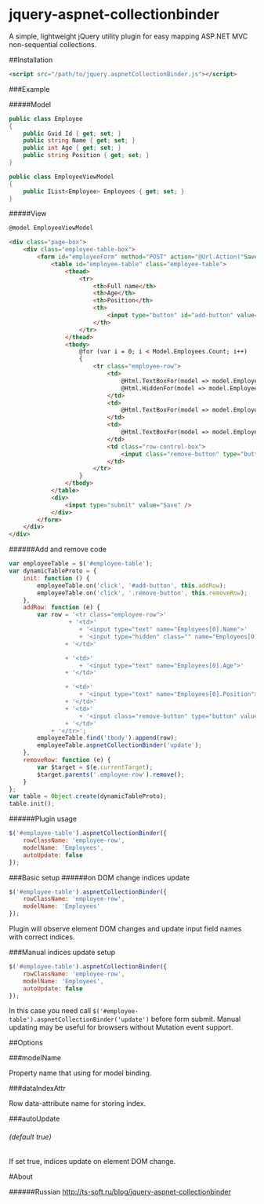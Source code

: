 jquery-aspnet-collectionbinder
==============================

A simple, lightweight jQuery utility plugin for easy mapping ASP.NET MVC non-sequential collections.

##Installation

```html
<script src="/path/to/jquery.aspnetCollectionBinder.js"></script>
```
###Example

#####Model

```csharp
public class Employee
{
    public Guid Id { get; set; }
    public string Name { get; set; }
    public int Age { get; set; }
    public string Position { get; set; }
}

public class EmployeeViewModel
{
    public IList<Employee> Employees { get; set; }
}
```

#####View

```html
@model EmployeeViewModel

<div class="page-box">
    <div class="employee-table-box">
        <form id="employeeForm" method="POST" action="@Url.Action("Save")">
            <table id="employee-table" class="employee-table">
                <thead>
                    <tr>
                        <th>Full name</th>
                        <th>Age</th>
                        <th>Position</th>
                        <th>
                            <input type="button" id="add-button" value="Add">
                        </th>
                    </tr>
                </thead>
                <tbody>
                    @for (var i = 0; i < Model.Employees.Count; i++)
                    {
                        <tr class="employee-row">
                            <td>
                                @Html.TextBoxFor(model => model.Employees[i].Name)
                                @Html.HiddenFor(model => model.Employees[i].Id)
                            </td>
                            <td>
                                @Html.TextBoxFor(model => model.Employees[i].Age)
                            </td>
                            <td>
                                @Html.TextBoxFor(model => model.Employees[i].Position)
                            </td>
                            <td class="row-control-box">
                                <input class="remove-button" type="button" value="Remove" />
                            </td>
                        </tr>
                    }
                </tbody>
            </table>
            <div>
                <input type="submit" value="Save" />
            </div>
        </form>
    </div>
</div>
```

######Add and remove code

```javascript
var employeeTable = $('#employee-table');
var dynamicTableProto = {
    init: function () {
        employeeTable.on('click', '#add-button', this.addRow);
        employeeTable.on('click', '.remove-button', this.removeRow);
    },
    addRow: function (e) {
        var row = '<tr class="employee-row">'
                 + '<td>'
                    + '<input type="text" name="Employees[0].Name">'
                    + '<input type="hidden" class="" name="Employees[0].Id">'
                + '</td>'

                + '<td>'
                    + '<input type="text" name="Employees[0].Age">'
                + '</td>'

                + '<td>'
                    + '<input type="text" name="Employees[0].Position">'
                + '</td>'
                + '<td>'
                    + '<input class="remove-button" type="button" value="Удалить"/>'
                + '</td>'
            + '</tr>';
        employeeTable.find('tbody').append(row);
        employeeTable.aspnetCollectionBinder('update');
    },
    removeRow: function (e) {
        var $target = $(e.currentTarget);
        $target.parents('.employee-row').remove();
    }
};
var table = Object.create(dynamicTableProto);
table.init();    
```

######Plugin usage

```javascript
$('#employee-table').aspnetCollectionBinder({
    rowClassName: 'employee-row',
    modelName: 'Employees',
    autoUpdate: false
});
```

###Basic setup
######on DOM change indices update

```javascript
$('#employee-table').aspnetCollectionBinder({
    rowClassName: 'employee-row',
    modelName: 'Employees'
});
```

Plugin will observe element DOM changes and update input field names with correct indices.

###Manual indices update setup

```javascript
$('#employee-table').aspnetCollectionBinder({
    rowClassName: 'employee-row',
    modelName: 'Employees',
    autoUpdate: false
});
```

In this case you need call ```$('#employee-table').aspnetCollectionBinder('update')``` before form submit.
Manual updating may be useful for browsers without Mutation event support.

##Options

###modelName

Property name that using for model binding.

###dataIndexAttr

Row data-attribute name for storing index.

###autoUpdate
###### (default true)

If set true, indices update on element DOM change.

#About

######Russian
http://ts-soft.ru/blog/jquery-aspnet-collectionbinder







